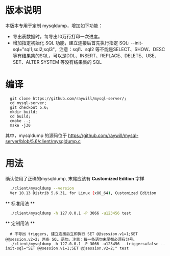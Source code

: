 # 版本说明

本版本专用于定制 mysqldump，增加如下功能：

 - 导出表数据时，每导出10万行打印一次进度。 
 - 增加指定初始化 SQL 功能，建立连接后首先执行指定 SQL: --init-sql="sql1;sql2;sql3"，注意：sql1、sql2 等不能是SELECT、SHOW、DESC等有结果集的SQL，可以是DDL、INSERT、REPLACE、DELETE、USE、SET、ALTER SYSTEM 等没有结果集的 SQL

# 编译

```
  git clone https://github.com/raywill/mysql-server/;
  cd mysql-server;
  git checkout 5.6;
  mkdir build;
  cd build;
  cmake ..;
  make -j30
```

其中，mysqldump 的源码位于 https://github.com/raywill/mysql-server/blob/5.6/client/mysqldump.c

# 用法

确认使用了正确的mysqldump, 末尾应该有 **Customized Edition** 字样

```bash
  ./client/mysqldump --version
  Ver 10.13 Distrib 5.6.31, for Linux (x86_64), Customized Edition
```

** 标准用法 **

```bash
  ./client/mysqldump -h 127.0.0.1 -P 3066 -u123456 test
```

** 定制用法 **

```baseh
  # 不导出 triggers, 建立连接后立即执行 SET @@session.v1=1;SET @@session.v2=2; 两条 SQL 语句。注意：每一条语句末尾都必须有分号。
  ./client/mysqldump -h 127.0.0.1 -P 3066 -u123456 --triggers=false --init-sql="SET @@session.v1=1;SET @@session.v2=2;" test 
```

